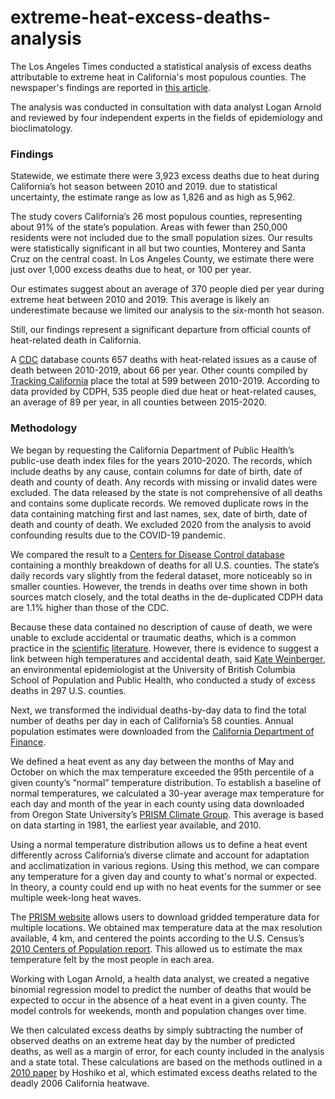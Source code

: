 # extreme-heat-excess-deaths-analysis

The Los Angeles Times conducted a statistical analysis of excess deaths attributable to extreme heat in California's most populous counties. The newspaper's findings are reported in <a href="https://www.latimes.com/projects/california-extreme-heat-deaths-show-climate-change-risks">this article</a>.

The analysis was conducted in consultation with data analyst Logan Arnold and reviewed by four independent experts in the fields of epidemiology and bioclimatology.

### Findings

Statewide, we estimate there were 3,923 excess deaths due to heat during California’s hot season between 2010 and 2019. due to statistical uncertainty, the estimate range as low as 1,826 and as high as 5,962.

The study covers California’s 26 most populous counties, representing about 91% of the state’s population. Areas with fewer than 250,000 residents were not included due to the small population sizes. Our results were statistically significant in all but two counties, Monterey and Santa Cruz on the central coast. In Los Angeles County, we estimate there were just over 1,000 excess deaths due to heat, or 100 per year. 

Our estimates suggest about an average of 370 people died per year during extreme heat between 2010 and 2019. This average is likely an underestimate because we limited our analysis to the six-month hot season.

Still, our findings represent a significant departure from official counts of heat-related death in California.

A [CDC](https://wonder.cdc.gov/mcd.html) database counts 657 deaths with heat-related issues as a cause of death between 2010-2019, about 66 per year. Other counts compiled by [Tracking California](https://trackingcalifornia.org/heat-related-illness/heat-related-deaths-summary-tables) place the total at 599 between 2010-2019. According to data provided by CDPH, 535 people died due heat or heat-related causes, an average of 89 per year, in all counties between 2015-2020. 

### Methodology

We began by requesting the California Department of Public Health’s public-use death index files for the years 2010-2020. The records, which include deaths by any cause, contain columns for date of birth, date of death and county of death. Any records with missing or invalid dates were excluded. The data released by the state is not comprehensive of all deaths and contains some duplicate records. We removed duplicate rows in the data containing matching first and last names, sex, date of birth, date of death and county of death. We excluded 2020 from the analysis to avoid confounding results due to the COVID-19 pandemic.

We compared the result to a [Centers for Disease Control database](https://wonder.cdc.gov/mcd.html) containing a monthly breakdown of deaths for all U.S. counties. The state’s daily records vary slightly from the federal dataset, more noticeably so in smaller counties. However, the trends in deaths over time shown in both sources match closely, and the total deaths in the de-duplicated CDPH data are 1.1% higher than those of the CDC.

Because these data contained no description of cause of death, we were unable to exclude accidental or traumatic deaths, which is a common practice in the [scientific](https://bmcpublichealth.biomedcentral.com/articles/10.1186/1471-2458-12-133) [literature](https://journals.lww.com/environepidem/fulltext/2020/06000/estimating_the_number_of_excess_deaths.1.aspx). However, there is evidence to suggest a link between high temperatures and accidental death, said [Kate Weinberger](https://www.spph.ubc.ca/person/kate-weinberger/), an environmental epidemiologist at the University of British Columbia School of Population and Public Health, who conducted a study of excess deaths in 297 U.S. counties.

Next, we transformed the individual deaths-by-day data to find the total number of deaths per day in each of California’s 58 counties. Annual population estimates were downloaded from the [California Department of Finance](https://www.dof.ca.gov/forecasting/demographics/projections/).

We defined a heat event as any day between the months of May and October on which the max temperature exceeded the 95th percentile of a given county’s “normal” temperature distribution. To establish a baseline of normal temperatures, we calculated a 30-year average max temperature for each day and month of the year in each county using data downloaded from Oregon State University’s [PRISM Climate Group](https://prism.oregonstate.edu/). This average is based on data starting in 1981, the earliest year available, and 2010.

Using a normal temperature distribution allows us to define a heat event differently across California’s diverse climate and account for adaptation and acclimatization in various regions. Using this method, we can compare any temperature for a given day and county to what's normal or expected. In theory, a county could end up with no heat events for the summer or see multiple week-long heat waves.

The [PRISM website](https://prism.oregonstate.edu/explorer/bulk.php) allows users to download gridded temperature data for multiple locations. We obtained max temperature data at the max resolution available, 4 km, and centered the points according to the U.S. Census’s [2010 Centers of Population report](https://www.census.gov/geographies/reference-files/2010/geo/2010-centers-population.html). This allowed us to estimate the max temperature felt by the most people in each area.

Working with Logan Arnold, a health data analyst, we created a negative binomial regression model to predict the number of deaths that would be expected to occur in the absence of a heat event in a given county. The model controls for weekends, month and population changes over time.

We then calculated excess deaths by simply subtracting the number of observed deaths on an extreme heat day by the number of predicted deaths, as well as a margin of error, for each county included in the analysis and a state total. These calculations are based on the methods outlined in a [2010 paper](https://www.researchgate.net/profile/Sumi-Hoshiko/publication/26741879_A_simple_method_for_estimating_excess_mortality_due_to_heat_waves_as_applied_to_the_2006_California_heat_wave/links/0fcfd50dc84d2222fb000000/A-simple-method-for-estimating-excess-mortality-due-to-heat-waves-as-applied-to-the-2006-California-heat-wave.pdf) by Hoshiko et al, which estimated excess deaths related to the deadly 2006 California heatwave.
